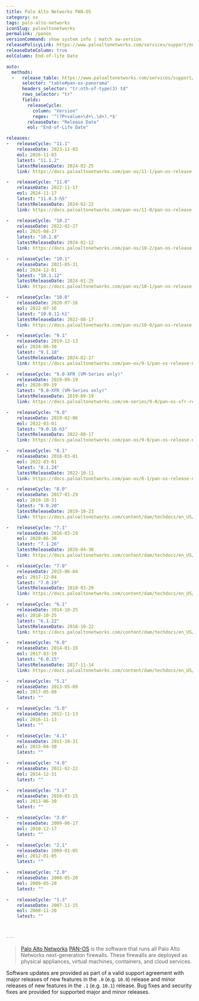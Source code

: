 ```yaml
---
title: Palo Alto Networks PAN-OS
category: os
tags: palo-alto-networks
iconSlug: paloaltonetworks
permalink: /panos
versionCommand: show system info | match sw-version
releasePolicyLink: https://www.paloaltonetworks.com/services/support/end-of-life-announcements/end-of-life-summary
releaseDateColumn: true
eolColumn: End-of-life Date

auto:
  methods:
  -   release_table: https://www.paloaltonetworks.com/services/support/end-of-life-announcements/end-of-life-summary
      selector: "table#pan-os-panorama"
      headers_selector: "tr:nth-of-type(3) td"
      rows_selector: "tr"
      fields:
        releaseCycle:
          column: "Version"
          regex: '^(?P<value>\d+\.\d+).*$'
        releaseDate: "Release Date"
        eol: "End-of-Life Date"

releases:
-   releaseCycle: "11.1"
    releaseDate: 2023-11-03
    eol: 2026-11-03
    latest: "11.1.2"
    latestReleaseDate: 2024-02-25
    link: https://docs.paloaltonetworks.com/pan-os/11-1/pan-os-release-notes/pan-os-11-1-2-known-and-addressed-issues/pan-os-11-1-2-addressed-issues

-   releaseCycle: "11.0"
    releaseDate: 2022-11-17
    eol: 2024-11-17
    latest: "11.0.3-h5"
    latestReleaseDate: 2024-02-22
    link: https://docs.paloaltonetworks.com/pan-os/11-0/pan-os-release-notes/pan-os-11-0-3-known-and-addressed-issues/pan-os-11-0-3-h5-addressed-issues

-   releaseCycle: "10.2"
    releaseDate: 2022-02-27
    eol: 2025-08-27
    latest: "10.2.8"
    latestReleaseDate: 2024-02-12
    link: https://docs.paloaltonetworks.com/pan-os/10-2/pan-os-release-notes/pan-os-10-2-8-known-and-addressed-issues/pan-os-10-2-8-addressed-issues

-   releaseCycle: "10.1"
    releaseDate: 2021-05-31
    eol: 2024-12-01
    latest: "10.1.12"
    latestReleaseDate: 2024-01-25
    link: https://docs.paloaltonetworks.com/pan-os/10-1/pan-os-release-notes/pan-os-10-1-12-known-and-addressed-issues/pan-os-10-1-12-addressed-issues

-   releaseCycle: "10.0"
    releaseDate: 2020-07-16
    eol: 2022-07-16
    latest: "10.0.11-h1"
    latestReleaseDate: 2022-08-17
    link: https://docs.paloaltonetworks.com/pan-os/10-0/pan-os-release-notes/pan-os-10-0-addressed-issues/pan-os-10-0-11-h1-addressed-issues

-   releaseCycle: "9.1"
    releaseDate: 2019-12-13
    eol: 2024-06-30
    latest: "9.1.18"
    latestReleaseDate: 2024-02-27
    link: https://docs.paloaltonetworks.com/pan-os/9-1/pan-os-release-notes/pan-os-9-1-addressed-issues/pan-os-9-1-18-addressed-issues

-   releaseCycle: "9.0-XFR (VM-Series only)"
    releaseDate: 2019-09-19
    eol: 2020-09-19
    latest: "9.0-XFR (VM-Series only)"
    latestReleaseDate: 2019-09-19
    link: https://docs.paloaltonetworks.com/vm-series/9-0/pan-os-xfr-release-notes/pan-os-90-xfr/pan-os-9-0-xfr-addressed-issues

-   releaseCycle: "9.0"
    releaseDate: 2019-02-06
    eol: 2022-03-01
    latest: "9.0.16-h3"
    latestReleaseDate: 2022-08-17
    link: https://docs.paloaltonetworks.com/pan-os/9-0/pan-os-release-notes/pan-os-9-0-addressed-issues/pan-os-9-0-16-h3-addressed-issues

-   releaseCycle: "8.1"
    releaseDate: 2018-03-01
    eol: 2022-03-01
    latest: "8.1.24"
    latestReleaseDate: 2022-10-11
    link: https://docs.paloaltonetworks.com/pan-os/8-1/pan-os-release-notes/pan-os-8-1-addressed-issues/pan-os-8-1-24-addressed-issues

-   releaseCycle: "8.0"
    releaseDate: 2017-01-29
    eol: 2019-10-31
    latest: "8.0.20"
    latestReleaseDate: 2019-10-23
    link: https://docs.paloaltonetworks.com/content/dam/techdocs/en_US/pdf/pan-os/8-0/pan-os-release-notes/pan-os-release-notes.pdf

-   releaseCycle: "7.1"
    releaseDate: 2016-03-29
    eol: 2020-06-30
    latest: "7.1.26"
    latestReleaseDate: 2020-04-30
    link: https://docs.paloaltonetworks.com/content/dam/techdocs/en_US/pdf/pan-os/7-1/pan-os-release-notes/pan-os-release-notes.pdf

-   releaseCycle: "7.0"
    releaseDate: 2015-06-04
    eol: 2017-12-04
    latest: "7.0.19"
    latestReleaseDate: 2018-03-29
    link: https://docs.paloaltonetworks.com/content/dam/techdocs/en_US/pdf/eol/pan-os-70-release-notes.pdf

-   releaseCycle: "6.1"
    releaseDate: 2014-10-25
    eol: 2018-10-25
    latest: "6.1.22"
    latestReleaseDate: 2018-10-22
    link: https://docs.paloaltonetworks.com/content/dam/techdocs/en_US/pdf/eol/pan-os-61-release-notes.pdf

-   releaseCycle: "6.0"
    releaseDate: 2014-01-19
    eol: 2017-03-19
    latest: "6.0.15"
    latestReleaseDate: 2017-11-14
    link: https://docs.paloaltonetworks.com/content/dam/techdocs/en_US/pdf/eol/pan-os-60-release-notes.pdf

-   releaseCycle: "5.1"
    releaseDate: 2013-05-09
    eol: 2017-05-09
    latest: ""

-   releaseCycle: "5.0"
    releaseDate: 2012-11-13
    eol: 2016-11-13
    latest: ""

-   releaseCycle: "4.1"
    releaseDate: 2011-10-31
    eol: 2015-04-30
    latest: ""

-   releaseCycle: "4.0"
    releaseDate: 2011-02-22
    eol: 2014-12-31
    latest: ""

-   releaseCycle: "3.1"
    releaseDate: 2010-03-15
    eol: 2013-06-30
    latest: ""

-   releaseCycle: "3.0"
    releaseDate: 2009-06-17
    eol: 2010-12-17
    latest: ""

-   releaseCycle: "2.1"
    releaseDate: 2009-01-05
    eol: 2012-01-05
    latest: ""

-   releaseCycle: "2.0"
    releaseDate: 2008-05-20
    eol: 2009-05-20
    latest: ""

-   releaseCycle: "1.3"
    releaseDate: 2007-11-15
    eol: 2008-11-20
    latest: ""



---
```


> [Palo Alto Networks](https://www.paloaltonetworks.com/) [PAN-OS](https://docs.paloaltonetworks.com/pan-os)
> is the software that runs all Palo Alto Networks next-generation firewalls. These firewalls are
> deployed as physical appliances, virtual machines, containers, and cloud services.

Software updates are provided as part of a valid support agreement with major releases of new
features in the `.0` (e.g. `10.0`) release and minor releases of new features in the `.1` (e.g.
`10.1`) release. Bug fixes and security fixes are provided for supported major and minor releases.

